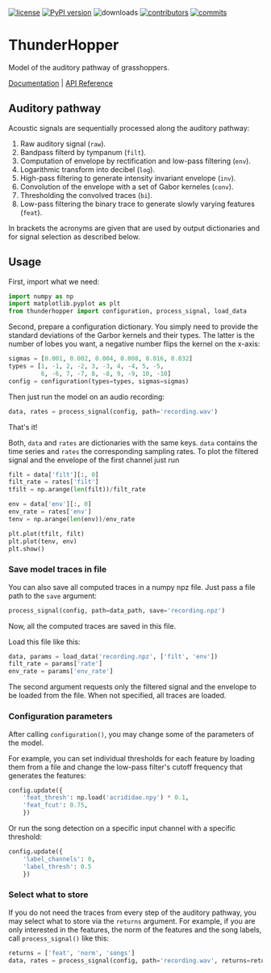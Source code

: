 [![license](https://img.shields.io/pypi/l/thunderhopper.svg)](https://github.com/bendalab/thunderhopper/blob/master/LICENSE)
[![PyPI version](https://img.shields.io/pypi/v/thunderhopper.svg)](https://pypi.python.org/pypi/thunderhopper/)
![downloads](https://img.shields.io/pypi/dm/thunderhopper.svg)
[![contributors](https://img.shields.io/github/contributors/bendalab/thunderhopper)](https://github.com/bendalab/thunderhopper/graphs/contributors)
[![commits](https://img.shields.io/github/commit-activity/m/bendalab/thunderhopper)](https://github.com/bendalab/thunderhopper/pulse)

# ThunderHopper

Model of the auditory pathway of grasshoppers.

[Documentation](https://bendalab.github.io/thunderhopper/) |
[API Reference](https://bendalab.github.io/thunderhopper/api/)


## Auditory pathway

Acoustic signals are sequentially processed along the auditory pathway:

1. Raw auditory signal (`raw`).
2. Bandpass filterd by tympanum (`filt`).
3. Computation of envelope by rectification and low-pass filtering (`env`).
4. Logarithmic transform into decibel (`log`).
5. High-pass filtering to generate intensity invariant envelope (`inv`).
6. Convolution of the envelope with a set of Gabor kerneles (`conv`).
7. Thresholding the convolved traces (`bi`).
8. Low-pass filtering the binary trace to generate slowly varying features (`feat`).

In brackets the acronyms are given that are used by output
dictionaries and for signal selection as described below.

## Usage

First, import what we need:
```py
import numpy as np
import matplotlib.pyplot as plt
from thunderhopper import configuration, process_signal, load_data
```

Second, prepare a configuration dictionary. You simply need to provide
the standard deviations of the Garbor kernels and their types. The
latter is the number of lobes you want, a negative number flips the
kernel on the x-axis:

```py
sigmas = [0.001, 0.002, 0.004, 0.008, 0.016, 0.032]
types = [1, -1, 2, -2, 3, -3, 4, -4, 5, -5,
         6, -6, 7, -7, 8, -8, 9, -9, 10, -10]
config = configuration(types=types, sigmas=sigmas)
```

Then just run the model on an audio recording:

```py
data, rates = process_signal(config, path='recording.wav')
```

That's it!

Both, `data` and `rates` are dictionaries with the same keys. `data`
contains the time series and `rates` the corresponding sampling
rates. To plot the filtered signal and the envelope of the first channel
just run

```py
filt = data['filt'][:, 0]
filt_rate = rates['filt']
tfilt = np.arange(len(filt))/filt_rate

env = data['env'][:, 0]
env_rate = rates['env']
tenv = np.arange(len(env))/env_rate

plt.plot(tfilt, filt)
plt.plot(tenv, env)
plt.show()
```

### Save model traces in file

You can also save all computed traces in a numpy npz file.
Just pass a file path to the `save` argument:

```py
process_signal(config, path=data_path, save='recording.npz')
```

Now, all the computed traces are saved in this file.

Load this file like this:

```py
data, params = load_data('recording.npz', ['filt', 'env'])
filt_rate = params['rate']
env_rate = params['env_rate']
```

The second argument requests only the filtered signal and the envelope
to be loaded from the file. When not specified, all traces are loaded.


### Configuration parameters

After calling `configuration()`, you may change some of the parameters
of the model.

For example, you can set individual thresholds for each feature by
loading them from a file and change the low-pass filter's cutoff
frequency that generates the features:

```py
config.update({
    'feat_thresh': np.load('acrididae.npy') * 0.1,
    'feat_fcut': 0.75,
    })
```

Or run the song detection on a specific input channel with a specific
threshold:

```py
config.update({
    'label_channels': 0,
    'label_thresh': 0.5
    })
```

### Select what to store

If you do not need the traces from every step of the auditory pathway,
you may select what to store via the `returns` argument. For example,
if you are only interested in the features, the norm of the features
and the song labels, call `process_signal()` like this:

```py
returns = ['feat', 'norm', 'songs']
data, rates = process_signal(config, path='recording.wav', returns=returns)
```

